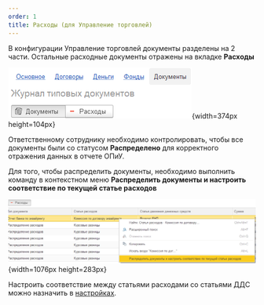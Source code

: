 ```yaml
---
order: 1
title: Расходы (для Управление торговлей)
---
```


В конфигурации Управление торговлей документы разделены на 2 части. Остальные расходные документы отражены на вкладке **Расходы**

![](./raskhody-dlya-upravlenie-torgovley.png){width=374px height=104px}

Ответственному сотруднику необходимо контролировать, чтобы все документы были со статусом **Распределено** для корректного отражения данных в отчете ОПиУ.

Для того, чтобы распределить документы, необходимо выполнить команду в контекстном меню **Распределить документы и настроить соответствие по текущей статье расходов**

![](./raskhody-dlya-upravlenie-torgovley-2.png){width=1076px height=283px}



Настроить соответствие между статьями расходами со статьями ДДС можно назначить в [настройках](./../nastroyki/nastroyki-p-l#соответствие-статей-затрат-и-статей-ддс).


